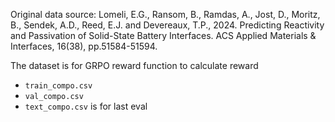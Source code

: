 Original data source: Lomeli, E.G., Ransom, B., Ramdas, A., Jost, D., Moritz, B., Sendek, A.D., Reed, E.J. and Devereaux, T.P., 2024. Predicting Reactivity and Passivation of Solid-State Battery Interfaces. ACS Applied Materials & Interfaces, 16(38), pp.51584-51594.

The dataset is for GRPO reward function to calculate reward
- `train_compo.csv`
- `val_compo.csv`
- `text_compo.csv` is for last eval